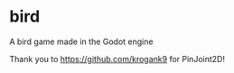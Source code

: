 # bird
A bird game made in the Godot engine

Thank you to https://github.com/krogank9 for PinJoint2D!

